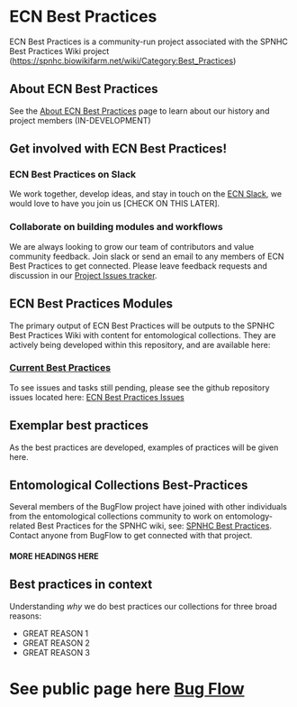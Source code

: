 # ECN Best Practices
ECN Best Practices is a community-run project associated with the SPNHC Best Practices Wiki project (https://spnhc.biowikifarm.net/wiki/Category:Best_Practices)

## About ECN Best Practices
See the [About ECN Best Practices](about_us.md) page to learn about our history and project members (IN-DEVELOPMENT)


## Get involved with ECN Best Practices!
### ECN Best Practices on Slack
We work together, develop ideas, and stay in touch on the [ECN Slack](https://bugflowentomo-ubc1601.slack.com), we would love to have you join us [CHECK ON THIS LATER].

### Collaborate on building modules and workflows
We are always looking to grow our team of contributors and value community feedback.  Join slack or send an email to any members of ECN Best Practices to get connected.  Please leave feedback requests and discussion in our [Project Issues tracker](https://github.com/EntCollNet/BestPractices/issues).

## ECN Best Practices Modules
The primary output of ECN Best Practices will be outputs to the SPNHC Best Practices Wiki with content for entomological collections. They are actively being developed within this repository, and are available here:
### [Current Best Practices](pages/)

To see issues and tasks still pending, please see the github repository issues located here:
[ECN Best Practices Issues](https://github.com/EntCollNet/BestPractices/issues)

## Exemplar best practices
As the best practices are developed, examples of practices will be given here.

## Entomological Collections Best-Practices
Several members of the BugFlow project have joined with other individuals from the entomological collections community to work on entomology-related Best Practices for the SPNHC wiki, see: [SPNHC Best Practices](https://spnhc.biowikifarm.net/wiki/Category:Best_Practices).  Contact anyone from BugFlow to get connected with that project.

#### MORE HEADINGS HERE


## Best practices in context
Understanding _why_ we do best practices  our collections for three broad reasons:
- GREAT REASON 1
- GREAT REASON 2
- GREAT REASON 3

# See public page here [Bug Flow](https://entcollnet.github.io/BestPractices)
